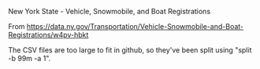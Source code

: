 New York State - Vehicle, Snowmobile, and Boat Registrations

From https://data.ny.gov/Transportation/Vehicle-Snowmobile-and-Boat-Registrations/w4pv-hbkt

The CSV files are too large to fit in github, so they've been split using "split -b 99m -a 1".
